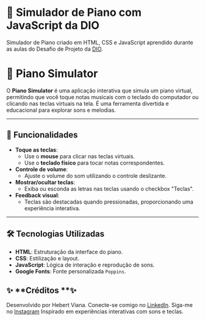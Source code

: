 # 👾 Simulador de Piano com JavaScript da DIO

Simulador de Piano criado em HTML, CSS e JavaScript aprendido durante as aulas do Desafio de Projeto da [DIO](https://www.dio.me/). 
# 🎹 Piano Simulator

O **Piano Simulator** é uma aplicação interativa que simula um piano virtual, permitindo que você toque notas musicais com o teclado do computador ou clicando nas teclas virtuais na tela. É uma ferramenta divertida e educacional para explorar sons e melodias.

---

## 🎯 **Funcionalidades**
- **Toque as teclas**:
  - Use o **mouse** para clicar nas teclas virtuais.
  - Use o **teclado físico** para tocar notas correspondentes.
- **Controle de volume**:
  - Ajuste o volume do som utilizando o controle deslizante.
- **Mostrar/ocultar teclas**:
  - Exiba ou esconda as letras nas teclas usando o checkbox "Teclas".
- **Feedback visual**:
  - Teclas são destacadas quando pressionadas, proporcionando uma experiência interativa.

---

## 🛠️ **Tecnologias Utilizadas**
- **HTML**: Estruturação da interface do piano.
- **CSS**: Estilização e layout.
- **JavaScript**: Lógica de interação e reprodução de sons.
- **Google Fonts**: Fonte personalizada `Poppins`.

## ✨  **Créditos **✨ 
Desenvolvido por Hebert Viana.
Conecte-se comigo no [LinkedIn](https://www.linkedin.com/in/ohebertviana).
Siga-me no [Instagram](https://www.instagram.com/ohebertviana)
Inspirado em experiências interativas com sons e teclas.
